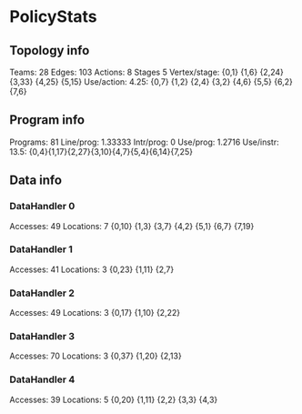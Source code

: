# PolicyStats
## Topology info
Teams:		28
Edges:		103
Actions:	8
Stages		5
Vertex/stage:	{0,1} {1,6} {2,24} {3,33} {4,25} {5,15} 
Use/action:	4.25: {0,7} {1,2} {2,4} {3,2} {4,6} {5,5} {6,2} {7,6} 

## Program info
Programs:	81
Line/prog:	1.33333
Intr/prog:	0
Use/prog:	1.2716
Use/instr:	13.5: {0,4}{1,17}{2,27}{3,10}{4,7}{5,4}{6,14}{7,25}

## Data info

### DataHandler 0
Accesses:	49
Locations:	7
{0,10} {1,3} {3,7} {4,2} {5,1} {6,7} {7,19} 

### DataHandler 1
Accesses:	41
Locations:	3
{0,23} {1,11} {2,7} 

### DataHandler 2
Accesses:	49
Locations:	3
{0,17} {1,10} {2,22} 

### DataHandler 3
Accesses:	70
Locations:	3
{0,37} {1,20} {2,13} 

### DataHandler 4
Accesses:	39
Locations:	5
{0,20} {1,11} {2,2} {3,3} {4,3} 
